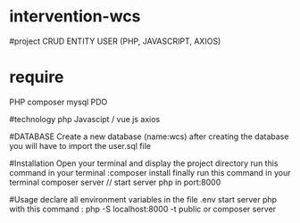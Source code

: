 # intervention-wcs
#project
CRUD ENTITY USER (PHP, JAVASCRIPT, AXIOS)

# require
PHP
composer
mysql PDO

#technology
php
Javascipt / vue js
axios

#DATABASE
Create a new database (name:wcs)
after creating the database you will have to import the user.sql file

#Installation
Open your terminal and display the project directory
run this command in your terminal :composer install
finally run this command in your terminal
composer server // start server php in port:8000

#Usage
declare all environment variables in the file .env
start server php 
with this command : php -S localhost:8000 -t public
or
composer server




